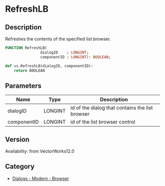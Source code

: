 # RefreshLB

## Description
Refreshes the contents of the specified list browser.

```pascal
FUNCTION RefreshLB(
				dialogID    : LONGINT;
				componentID : LONGINT): BOOLEAN;
```

```python
def vs.RefreshLB(dialogID, componentID):
    return BOOLEAN
```

## Parameters
|Name|Type|Description|
|---|---|---|
|dialogID|LONGINT|id of the dialog that contains the list browser|
|componentID|LONGINT|id of the list browser control|

## Version
Availability: from VectorWorks12.0

## Category
* [Dialogs - Modern - Browser](../Categories/Dialogs%20-%20Modern%20-%20Browser.md)
